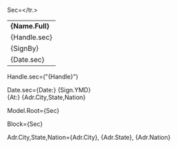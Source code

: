 Sec=<table border="0" cellpadding="1" cellspacing="1" style="width:300px"><tr><td><strong>{Name.Full}</strong></td></tr><tr><td>{Handle.sec}</td></tr><tr><td>{SignBy}</td></tr><tr><td>{Date.sec}</td></tr.></table>

Handle.sec=("{Handle}")

Date.sec={Date:} {Sign.YMD}<br>{At:} {Adr.City,State,Nation}

Model.Root={Sec}

Block={Sec}

Adr.City,State,Nation={Adr.City}, {Adr.State}, {Adr.Nation}